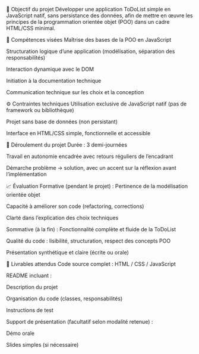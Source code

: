 🎯 Objectif du projet
Développer une application ToDoList simple en JavaScript natif, sans persistance des données, afin de mettre en œuvre les principes de la programmation orientée objet (POO) dans un cadre HTML/CSS minimal.

🧠 Compétences visées
Maîtrise des bases de la POO en JavaScript

Structuration logique d’une application (modélisation, séparation des responsabilités)

Interaction dynamique avec le DOM

Initiation à la documentation technique

Communication technique sur les choix et la conception

⚙️ Contraintes techniques
Utilisation exclusive de JavaScript natif (pas de framework ou bibliothèque)

Projet sans base de données (non persistant)

Interface en HTML/CSS simple, fonctionnelle et accessible

📅 Déroulement du projet
Durée : 3 demi-journées

Travail en autonomie encadrée avec retours réguliers de l’encadrant

Démarche problème -> solution, avec un accent sur la réflexion avant l’implémentation

📈 Évaluation
Formative (pendant le projet) :
Pertinence de la modélisation orientée objet

Capacité à améliorer son code (refactoring, corrections)

Clarté dans l’explication des choix techniques

Sommative (à la fin) :
Fonctionnalité complète et fluide de la ToDoList

Qualité du code : lisibilité, structuration, respect des concepts POO

Présentation synthétique et claire (écrite ou orale)

📝 Livrables attendus
Code source complet : HTML / CSS / JavaScript

README incluant :

Description du projet

Organisation du code (classes, responsabilités)

Instructions de test

Support de présentation (facultatif selon modalité retenue) :

Démo orale

Slides simples (si nécessaire)
